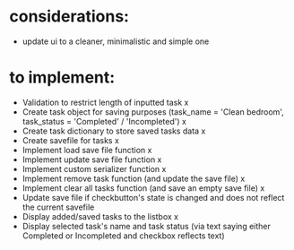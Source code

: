 # considerations:
- update ui to a cleaner, minimalistic and simple one

# to implement:
- Validation to restrict length of inputted task x
- Create task object for saving purposes (task_name = 'Clean bedroom', task_status = 'Completed' / 'Incompleted') x
- Create task dictionary to store saved tasks data x
- Create savefile for tasks x
- Implement load save file function x
- Implement update save file function x
- Implement custom serializer function x
- Implement remove task function (and update the save file) x
- Implement clear all tasks function (and save an empty save file) x
- Update save file if checkbutton's state is changed and does not reflect the current savefile
- Display added/saved tasks to the listbox x
- Display selected task's name and task status (via text saying either Completed or Incompleted and checkbox reflects text)